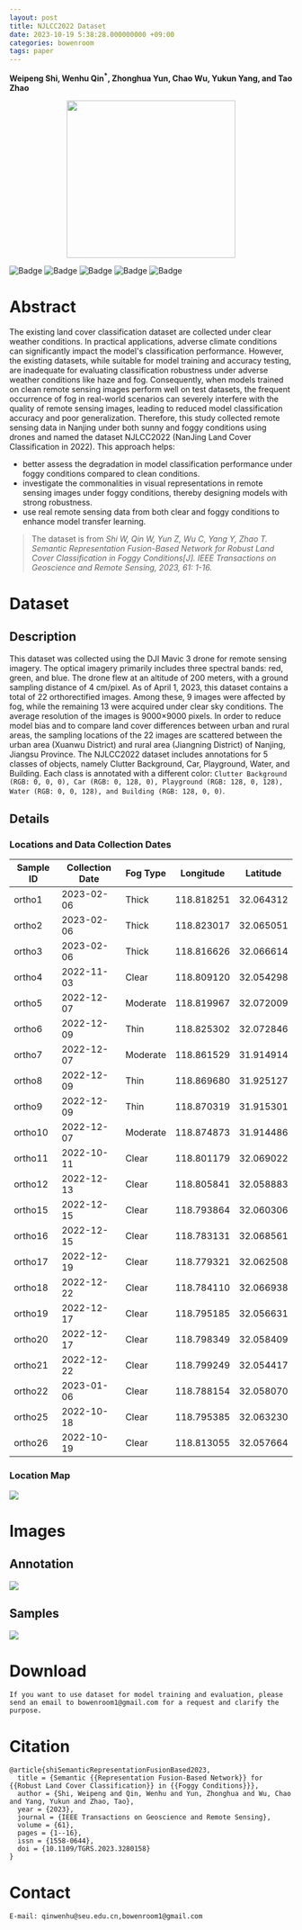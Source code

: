 ```yaml
---
layout: post
title: NJLCC2022 Dataset
date: 2023-10-19 5:38:28.000000000 +09:00
categories: bowenroom
tags: paper
---
```

**Weipeng Shi, Wenhu Qin<sup>*</sup>, Zhonghua Yun, Chao Wu, Yukun Yang, and Tao Zhao**
<div style="text-align:center;">
  <img src="https://s2.loli.net/2023/11/11/N5XiEebTSd4YM7a.png" width="300" height="280" style="display: inline-block; vertical-align: middle;">
</div>

<p>
<img src="https://img.shields.io/badge/NJLCC2022-passing-brightgreen" alt="Badge" /> <img src="https://img.shields.io/badge/Latest_Date-20230228-violet" alt="Badge" /> <img src="https://img.shields.io/badge/Progress-40%25-blue" alt="Badge" /> <img src="https://img.shields.io/github/license/open-mmlab/mmsegmentation.svg" alt="Badge" /> <img src="https://isitmaintained.com/badge/open/open-mmlab/mmsegmentation.svg" alt="Badge" />
</p>

# Abstract

The existing land cover classification dataset are collected under clear weather conditions. In practical applications, adverse climate conditions can significantly impact the model's classification performance. However, the existing datasets, while suitable for model training and accuracy testing, are inadequate for evaluating classification robustness under adverse weather conditions like haze and fog. Consequently, when models trained on clean remote sensing images perform well on test datasets, the frequent occurrence of fog in real-world scenarios can severely interfere with the quality of remote sensing images, leading to reduced model classification accuracy and poor generalization. Therefore, this study collected remote sensing data in Nanjing under both sunny and foggy conditions using drones and named the dataset NJLCC2022 (NanJing Land Cover Classification in 2022). This approach helps: 
-  better assess the degradation in model classification performance under foggy conditions compared to clean conditions.
- investigate the commonalities in visual representations in remote sensing images under foggy conditions, thereby designing models with strong robustness.
- use real remote sensing data from both clear and foggy conditions to enhance model transfer learning.

> The dataset is from *Shi W, Qin W, Yun Z, Wu C, Yang Y, Zhao T. Semantic Representation Fusion-Based Network for Robust Land Cover Classification in Foggy Conditions[J]. IEEE Transactions on Geoscience and Remote Sensing, 2023, 61: 1-16.*

# Dataset 
## Description
This dataset was collected using the DJI Mavic 3 drone for remote sensing imagery. The optical imagery primarily includes three spectral bands: red, green, and blue. The drone flew at an altitude of 200 meters, with a ground sampling distance of 4 cm/pixel. As of April 1, 2023, this dataset contains a total of 22 orthorectified images. Among these, 9 images were affected by fog, while the remaining 13 were acquired under clear sky conditions. The average resolution of the images is 9000×9000 pixels. In order to reduce model bias and to compare land cover differences between urban and rural areas, the sampling locations of the 22 images are scattered between the urban area (Xuanwu District) and rural area (Jiangning District) of Nanjing, Jiangsu Province. The NJLCC2022 dataset includes annotations for 5 classes of objects, namely Clutter Background, Car, Playground, Water, and Building. Each class is annotated with a different color: `Clutter Background (RGB: 0, 0, 0), Car (RGB: 0, 128, 0), Playground (RGB: 128, 0, 128), Water (RGB: 0, 0, 128), and Building (RGB: 128, 0, 0)`.
## Details
### Locations and Data Collection Dates

| Sample ID | Collection Date | Fog Type | Longitude | Latitude |
|-----------|-----------------|----------|-----------|----------|
| ortho1    | 2023-02-06      | Thick     | 118.818251| 32.064312|
| ortho2    | 2023-02-06      | Thick     | 118.823017| 32.065051|
| ortho3    | 2023-02-06      | Thick     | 118.816626| 32.066614|
| ortho4    | 2022-11-03      | Clear     | 118.809120| 32.054298|
| ortho5    | 2022-12-07      | Moderate  | 118.819967| 32.072009|
| ortho6    | 2022-12-09      | Thin      | 118.825302| 32.072846|
| ortho7    | 2022-12-07      | Moderate  | 118.861529| 31.914914|
| ortho8    | 2022-12-09      | Thin      | 118.869680| 31.925127|
| ortho9    | 2022-12-09      | Thin     | 118.870319| 31.915301|
| ortho10   | 2022-12-07      | Moderate  | 118.874873| 31.914486|
| ortho11   | 2022-10-11      | Clear | 118.801179| 32.069022|
| ortho12   | 2022-12-13      | Clear | 118.805841| 32.058883|
| ortho15   | 2022-12-15      | Clear | 118.793864| 32.060306|
| ortho16   | 2022-12-15      | Clear | 118.783131| 32.068561|
| ortho17   | 2022-12-19      | Clear | 118.779321| 32.062508|
| ortho18   | 2022-12-22      | Clear | 118.784110| 32.066938|
| ortho19   | 2022-12-17      | Clear | 118.795185| 32.056631|
| ortho20   | 2022-12-17      | Clear | 118.798349| 32.058409|
| ortho21   | 2022-12-22      | Clear | 118.799249| 32.054417|
| ortho22   | 2023-01-06      | Clear | 118.788154| 32.058070|
| ortho25   | 2022-10-18      | Clear | 118.795385| 32.063230|
| ortho26   | 2022-10-19      | Clear | 118.813055| 32.057664|

### Location Map
![](https://s2.loli.net/2023/11/12/CSVOQIgz65kvdmT.png)
# Images
## Annotation
![](https://s2.loli.net/2023/11/12/N3Ons2gcFrqfvEp.png)
## Samples
![](https://s2.loli.net/2023/11/12/tmJ2AlSHzT5nUPv.png)

# Download
```
If you want to use dataset for model training and evaluation, please send an email to bowenroom1@gmail.com for a request and clarify the purpose.
```
# Citation
```
@article{shiSemanticRepresentationFusionBased2023,
  title = {Semantic {{Representation Fusion-Based Network}} for {{Robust Land Cover Classification}} in {{Foggy Conditions}}},
  author = {Shi, Weipeng and Qin, Wenhu and Yun, Zhonghua and Wu, Chao and Yang, Yukun and Zhao, Tao},
  year = {2023},
  journal = {IEEE Transactions on Geoscience and Remote Sensing},
  volume = {61},
  pages = {1--16},
  issn = {1558-0644},
  doi = {10.1109/TGRS.2023.3280158}
}

```
# Contact
`E-mail: qinwenhu@seu.edu.cn,bowenroom1@gmail.com`







